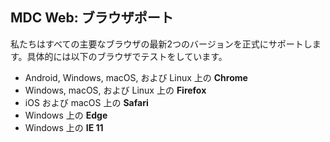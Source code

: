 ## MDC Web: ブラウザポート

私たちはすべての主要なブラウザの最新2つのバージョンを正式にサポートします。具体的には以下のブラウザでテストをしています。

- Android, Windows, macOS, および Linux 上の **Chrome**
- Windows, macOS, および Linux 上の **Firefox**
- iOS および macOS 上の **Safari**
- Windows 上の **Edge**
- Windows 上の **IE 11**
